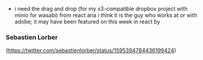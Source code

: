- i need the drag and drop (for my s3-compatible dropbox project with minio for wasabi) from react aria i think it is the guy who works at or with adobe; it may have been featured on this week in react by 
### Sebastien Lorber

(https://twitter.com/sebastienlorber/status/1595394784436199424)



